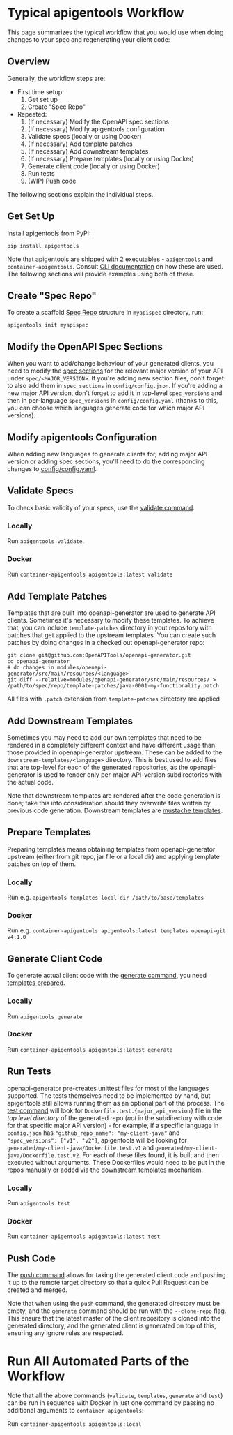 # Typical apigentools Workflow

This page summarizes the typical workflow that you would use when doing changes to your spec and regenerating your client code:

## Overview

Generally, the workflow steps are:

* First time setup:
    1. Get set up
    2. Create "Spec Repo"
* Repeated:
    1. (If necessary) Modify the OpenAPI spec sections
    2. (If necessary) Modify apigentools configuration
    3. Validate specs (locally or using Docker)
    4. (If necessary) Add template patches
    5. (If necessary) Add downstream templates
    6. (If necessary) Prepare templates (locally or using Docker)
    7. Generate client code (locally or using Docker)
    8. Run tests
    9. (WIP) Push code

The following sections explain the individual steps.

## Get Set Up

Install apigentools from PyPI:

```
pip install apigentools
```

Note that apigentools are shipped with 2 executables - `apigentools` and `container-apigentools`. Consult [CLI documentation](cli.md) on how these are used. The following sections will provide examples using both of these.

## Create "Spec Repo"

To create a scaffold [Spec Repo](spec_repo.md) structure in `myapispec` directory, run:

```
apigentools init myapispec
```

## Modify the OpenAPI Spec Sections

When you want to add/change behaviour of your generated clients, you need to modify the [spec sections](spec_repo.md#section-files) for the relevant major version of your API under `spec/<MAJOR_VERSION>`. If you're adding new section files, don't forget to also add them in `spec_sections` in `config/config.json`. If you're adding a new major API version, don't forget to add it in top-level `spec_versions` and then in per-language `spec_versions` in `config/config.yaml` (thanks to this, you can choose which languages generate code for which major API versions).

## Modify apigentools Configuration

When adding new languages to generate clients for, adding major API version or adding spec sections, you'll need to do the corresponding changes to [config/config.yaml](spec_repo.md#configconfigjson).

## Validate Specs

To check basic validity of your specs, use the [validate command](cli.md#apigentools-validate).

### Locally

Run `apigentools validate`.

### Docker

Run `container-apigentools apigentools:latest validate`

## Add Template Patches

Templates that are built into openapi-generator are used to generate API clients. Sometimes it's necessary to modify these templates. To achieve that, you can include `template-patches` directory in yout repository with patches that get applied to the upstream templates. You can create such patches by doing changes in a checked out openapi-generator repo:

```
git clone git@github.com:OpenAPITools/openapi-generator.git
cd openapi-generator
# do changes in modules/openapi-generator/src/main/resources/<language>
git diff --relative=modules/openapi-generator/src/main/resources/ > /path/to/spec/repo/template-patches/java-0001-my-functionality.patch
```

All files with `.patch` extension from `template-patches` directory are applied

## Add Downstream Templates

Sometimes you may need to add our own templates that need to be rendered in a completely different context and have different usage than those provided in openapi-generator upstream. These can be added to the `downstream-templates/<language>` directory. This is best used to add files that are top-level for each of the generated repositories, as the openapi-generator is used to render only per-major-API-version subdirectories with the actual code.

Note that downstream templates are rendered after the code generation is done; take this into consideration should they overwrite files written by previous code generation. Downstream templates are [mustache templates](https://mustache.github.io/).

## Prepare Templates

Preparing templates means obtaining templates from openapi-generator upstream (either from git repo, jar file or a local dir) and applying template patches on top of them.

### Locally

Run e.g. `apigentools templates local-dir /path/to/base/templates`

### Docker

Run e.g. `container-apigentools apigentools:latest templates openapi-git v4.1.0`

## Generate Client Code

To generate actual client code with the [generate command](cli.md#apigentools-generate), you need [templates prepared](#prepare-templates).

### Locally

Run `apigentools generate`

### Docker

Run `container-apigentools apigentools:latest generate`

## Run Tests

openapi-generator pre-creates unittest files for most of the languages supported. The tests themselves need to be implemented by hand, but apigentools still allows running them as an optional part of the process. The [test command](cli.md#apigentools-test) will look for `Dockerfile.test.{major_api_version}` file in the *top level directory* of the generated repo (*not* in the subdirectory with code for that specific major API version) - for example, if a specific language in `config.json` has `"github_repo_name": "my-client-java"` and `"spec_versions": ["v1", "v2"]`, apigentools will be looking for `generated/my-client-java/Dockerfile.test.v1` and `generated/my-client-java/Dockerfile.test.v2`. For each of these files found, it is built and then executed without arguments. These Dockerfiles would need to be put in the repos manually or added via the [downstream templates](#add-downstream-templates) mechanism.

### Locally

Run `apigentools test`

### Docker

Run `container-apigentools apigentools:latest test`

## Push Code

The [push command](cli.md#apigentools-push) allows for taking the generated client code and pushing it up to the remote target directory so that a quick Pull Request can be created and merged.

Note that when using the `push` command, the generated directory must be empty, and the `generate` command should be run with the `--clone-repo` flag. This ensure that the latest master of the client repository is cloned into the generated directory, and the generated client is generated on top of this, ensuring any ignore rules are respected.

# Run All Automated Parts of the Workflow

Note that all the above commands (`validate`, `templates`, `generate` and `test`) can be run in sequence with Docker in just one command by passing no additional arguments to `container-apigentools`:

Run `container-apigentools apigentools:local`
